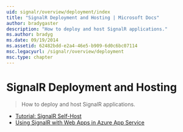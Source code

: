 ```yaml
---
uid: signalr/overview/deployment/index
title: "SignalR Deployment and Hosting | Microsoft Docs"
author: bradygaster
description: "How to deploy and host SignalR applications."
ms.author: bradyg
ms.date: 09/19/2014
ms.assetid: 62482bdd-e2a4-46e5-b909-6d0c6bc07114
msc.legacyurl: /signalr/overview/deployment
msc.type: chapter
---
```

# SignalR Deployment and Hosting

> How to deploy and host SignalR applications.


- [Tutorial: SignalR Self-Host](tutorial-signalr-self-host.md)
- [Using SignalR with Web Apps in Azure App Service](using-signalr-with-azure-web-sites.md)

